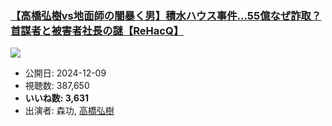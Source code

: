 ### [【高橋弘樹vs地面師の闇暴く男】積水ハウス事件…55億なぜ詐取？首謀者と被害者社長の謎【ReHacQ】](https://www.youtube.com/watch?v=QvHHKJZn7d0)
[![](https://img.youtube.com/vi/QvHHKJZn7d0/sddefault.jpg)](https://www.youtube.com/watch?v=QvHHKJZn7d0)
-   公開日: 2024-12-09
-   視聴数: 387,650
-   **いいね数: 3,631**
-   出演者: 森功, [高橋弘樹](/rehacq_fan/people/高橋弘樹 "wikilink")
